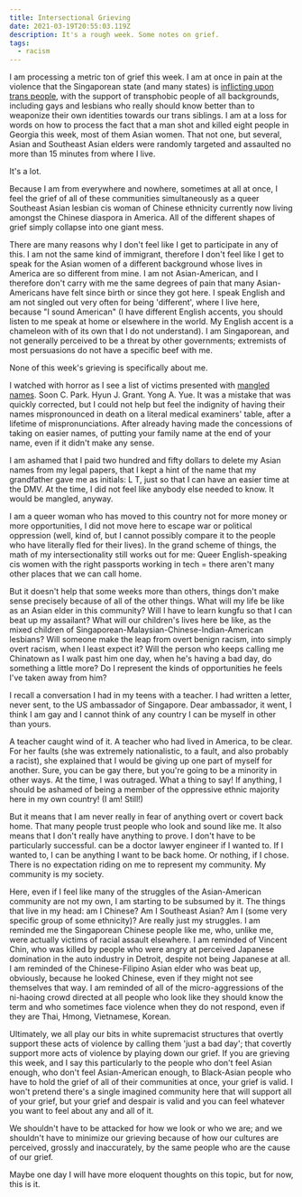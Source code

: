 ```yaml
---
title: Intersectional Grieving
date: 2021-03-19T20:55:03.119Z
description: It's a rough week. Some notes on grief.
tags:
  - racism
---
```

I am processing a metric ton of grief this week. I am at once in pain at the violence that the Singaporean state (and many states) is [inflicting upon trans people](https://twitter.com/skinnylatte/status/1371277619803549696?ref_src=twsrc%5Etfw%7Ctwcamp%5Etweetembed%7Ctwterm%5E1371277619803549696%7Ctwgr%5E%7Ctwcon%5Es1_c10&ref_url=https%3A%2F%2Fpublish.twitter.com%2F%3Fquery%3Dhttps3A2F2Ftwitter.com2Fskinnylatte2Fstatus2F1371277619803549696widget%3DTweet), with the support of transphobic people of all backgrounds, including gays and lesbians who really should know better than to weaponize their own identities towards our trans siblings. I am at a loss for words on how to process the fact that a man shot and killed eight people in Georgia this week, most of them Asian women. That not one, but several, Asian and Southeast Asian elders were randomly targeted and assaulted no more than 15 minutes from where I live.

It's a lot.

Because I am from everywhere and nowhere, sometimes at all at once, I feel the grief of all of these communities simultaneously as a queer Southeast Asian lesbian cis woman of Chinese ethnicity currently now living amongst the Chinese diaspora in America. All of the different shapes of grief simply collapse into one giant mess. 

There are many reasons why I don't feel like I get to participate in any of this. I am not the same kind of immigrant, therefore I don't feel like I get to speak for the Asian women of a different background whose lives in America are so different from mine. I am not Asian-American, and I therefore don't carry with me the same degrees of pain that many Asian-Americans have felt since birth or since they got here. I speak English and am not singled out very often for being 'different', where I live here, because "I sound American" (I have different English accents, you should listen to me speak at home or elsewhere in the world. My English accent is a chameleon with of its own that I do not understand). I am Singaporean, and not generally perceived to be a threat by other governments; extremists of most persuasions do not have a specific beef with me.

None of this week's grieving is specifically about me.

I watched with horror as I see a list of victims presented with [mangled names](https://twitter.com/NBCAsianAmerica/status/1372940619522392064?s=20). Soon C. Park. Hyun J. Grant. Yong A. Yue. It was a mistake that was quickly corrected, but I could not help but feel the indignity of having their names mispronounced in death on a literal medical examiners' table, after a lifetime of mispronunciations. After already having made the concessions of taking on easier names, of putting your family name at the end of your name, even if it didn't make any sense. 

I am ashamed that I paid two hundred and fifty dollars to delete my Asian names from my legal papers, that I kept a hint of the name that my grandfather gave me as initials: L T, just so that I can have an easier time at the DMV. At the time, I did not feel like anybody else needed to know. It would be mangled, anyway.

I am a queer woman who has moved to this country not for more money or more opportunities, I did not move here to escape war or political oppression (well, kind of, but I cannot possibly compare it to the people who have literally fled for their lives). In the grand scheme of things, the math of my intersectionality still works out for me: Queer English-speaking cis women with the right passports working in tech = there aren't many other places that we can call home.

But it doesn't help that some weeks more than others, things don't make sense precisely because of all of the other things. What will my life be like as an Asian elder in this community? Will I have to learn kungfu so that I can beat up my assailant? What will our children's lives here be like, as the mixed children of Singaporean-Malaysian-Chinese-Indian-American lesbians? Will someone make the leap from overt benign racism, into simply overt racism, when I least expect it? Will the person who keeps calling me Chinatown as I walk past him one day, when he's having a bad day, do something a little more? Do I represent the kinds of opportunities he feels I've taken away from him? 

I recall a conversation I had in my teens with a teacher. I had written a letter, never sent, to the US ambassador of Singapore. Dear ambassador, it went, I think I am gay and I cannot think of any country I can be myself in other than yours. 

A teacher caught wind of it. A teacher who had lived in America, to be clear. For her faults (she was extremely nationalistic, to a fault, and also probably a racist), she explained that I would be giving up one part of myself for another. Sure, you can be gay there, but you're going to be a minority in other ways. At the time, I was outraged. What a thing to say! If anything, I should be ashamed of being a member of the oppressive ethnic majority here in my own country! (I am! Still!) 

But it means that I am never really in fear of anything overt or covert back home. That many people trust people who look and sound like me. It also means that I don't really have anything to prove. I don't have to be particularly successful. can be a doctor lawyer engineer if I wanted to. If I wanted to, I can be anything I want to be back home. Or nothing, if I chose. There is no expectation riding on me to represent my community. My community is my society. 

Here, even if I feel like many of the struggles of the Asian-American community are not my own, I am starting to be subsumed by it. The things that live in my head: am I Chinese? Am I Southeast Asian? Am I (some very specific group of some ethnicity)? Are really just my struggles. I am reminded me the Singaporean Chinese people like me, who, unlike me, were actually victims of racial assault elsewhere. I am reminded of Vincent Chin, who was killed by people who were angry at perceived Japanese domination in the auto industry in Detroit, despite not being Japanese at all. I am reminded of the Chinese-Filipino Asian elder who was beat up, obviously, because he looked Chinese, even if they might not see themselves that way. I am reminded of all of the micro-aggressions of the ni-haoing crowd directed at all people who look like they should know the term and who sometimes face violence when they do not respond, even if they are Thai, Hmong, Vietnamese, Korean. 

Ultimately, we all play our bits in white supremacist structures that overtly support these acts of violence by calling them 'just a bad day'; that covertly support more acts of violence by playing down our grief. If you are grieving this week, and I say this particularly to the people who don't feel Asian enough, who don't feel Asian-American enough, to Black-Asian people who have to hold the grief of all of their communities at once, your grief is valid. I won't pretend there's a single imagined community here that will support all of your grief, but your grief and despair is valid and you can feel whatever you want to feel about any and all of it.

We shouldn't have to be attacked for how we look or who we are; and we shouldn't have to minimize our grieving because of how our cultures are perceived, grossly and inaccurately, by the same people who are the cause of our grief.

Maybe one day I will have more eloquent thoughts on this topic, but for now, this is it.
